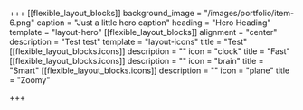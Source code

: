 +++
[[flexible_layout_blocks]]
background_image = "/images/portfolio/item-6.png"
caption = "Just a little hero caption"
heading = "Hero Heading"
template = "layout-hero"
[[flexible_layout_blocks]]
alignment = "center"
description = "Test test"
template = "layout-icons"
title = "Test"
[[flexible_layout_blocks.icons]]
description = ""
icon = "clock"
title = "Fast"
[[flexible_layout_blocks.icons]]
description = ""
icon = "brain"
title = "Smart"
[[flexible_layout_blocks.icons]]
description = ""
icon = "plane"
title = "Zoomy"

+++
